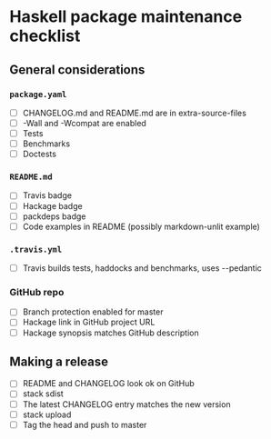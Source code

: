 # Haskell package maintenance checklist

## General considerations

### `package.yaml`

- [ ] CHANGELOG.md and README.md are in extra-source-files
- [ ] -Wall and -Wcompat are enabled
- [ ] Tests
- [ ] Benchmarks
- [ ] Doctests

### `README.md`

- [ ] Travis badge
- [ ] Hackage badge
- [ ] packdeps badge
- [ ] Code examples in README (possibly markdown-unlit example)

### `.travis.yml`

- [ ] Travis builds tests, haddocks and benchmarks, uses --pedantic

### GitHub repo

- [ ] Branch protection enabled for master
- [ ] Hackage link in GitHub project URL
- [ ] Hackage synopsis matches GitHub description

## Making a release

- [ ] README and CHANGELOG look ok on GitHub
- [ ] stack sdist
- [ ] The latest CHANGELOG entry matches the new version
- [ ] stack upload
- [ ] Tag the head and push to master
